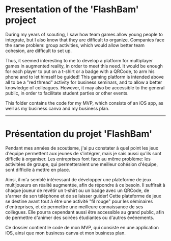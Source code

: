 # Presentation of the 'FlashBam' project

During my years of scouting, I saw how team games allow young people to integrate, but I also know that they are difficult to organize. Companies face the same problem: group activities, which would allow better team cohesion, are difficult to set up.

Thus, it seemed interesting to me to develop a platform for multiplayer games in augmented reality, in order to meet this need. It would be enough for each player to put on a t-shirt or a badge with a QRCode, to arm his phone and to let himself be guided! This gaming platform is intended above all to be a "red thread" activity for business seminars, and to allow a better knowledge of colleagues. However, it may also be accessible to the general public, in order to facilitate student parties or other events.

This folder contains the code for my MVP, which consists of an iOS app, as well as my business canva and my business plan.


---------------

# Présentation du projet 'FlashBam'

Pendant mes années de scoutisme, j'ai pu constater à quel point les jeux d'équipe permettent aux jeunes de s'intégrer, mais je sais aussi qu'ils sont difficile à organiser. Les entreprises font face au même problème: les activitées de groupe, qui permetteraient une meilleur cohésion d'équipe, sont difficile à mettre en place.

Ainsi, il m'a semblé intéressant de développer une plateforme de jeux multijoueurs en réalité augmentée, afin de répondre à ce besoin. Il suffirait à chaque joueur de revêtir un t-shirt ou un badge avec un QRCode, de s'armer de son téléphone et de se laisser guider!
Cette plateforme de jeux se destine avant tout à être une activité "fil rouge" pour les séminaires d'entreprises, et de permettre une meilleure connaissance de ses collègues. Elle pourra cependant aussi être accessible au grand public, afin de permettre d'animer des soirées étudiantes ou d'autres événements.

Ce dossier contient le code de mon MVP, qui consiste en une application iOS, ainsi que mon business canva et mon business plan. 
